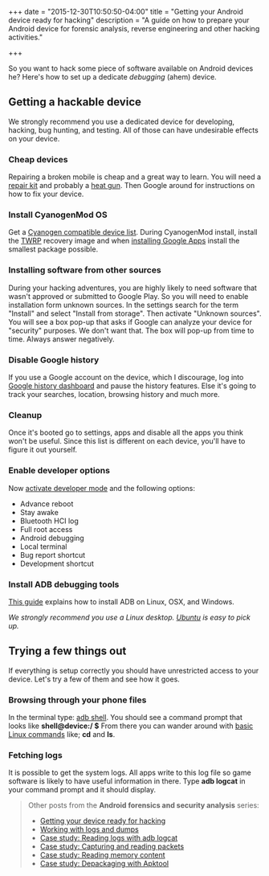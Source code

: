 +++
date = "2015-12-30T10:50:50-04:00"
title = "Getting your Android device ready for hacking"
description = "A guide on how to prepare your Android device for forensic analysis, reverse engineering and other hacking activities."

+++

So you want to hack some piece of software available on Android devices he? Here's how to set up a dedicate *debugging* (ahem) device.

## Getting a hackable device

We strongly recommend you use a dedicated device for developing, hacking, bug hunting, and testing. All of those can have undesirable effects on your device.

### Cheap devices

Repairing a broken mobile is cheap and a great way to learn. You will need a [repair kit](http://www.ebay.com/itm/New-45-In-1-Screwdriver-Repair-Opening-Tools-Set-Kit-Pry-for-Pad-Mobile-Phone-/252004540677?hash=item3aaca42105:g:RM0AAOSwPcVViS3j) and probably a [heat gun](http://www.ebay.com/itm/New-Heat-Gun-Hot-Air-Dual-Temperature-4-Nozzles-Power-Tool-1500-Watt-W-Heatgun-/181785532009?hash=item2a53431669:g:YVkAAOSwl9BWLsG7). Then Google around for instructions on how to fix your device.


### Install CyanogenMod OS
Get a [Cyanogen compatible device list](http://wiki.cyanogenmod.org/w/Devices#type=%22phone%22,%22phablet%22,%22tablet%22;). During CyanogenMod install, install the [TWRP](https://twrp.me/) recovery image and when [installing Google Apps](http://wiki.cyanogenmod.org/w/Google_Apps) install the smallest package possible.

### Installing software from other sources

During your hacking adventures, you are highly likely to need software that wasn't approved or submitted to Google Play. So you will need to enable installation form unknown sources. In the settings search for the term "Install" and select "Install from storage". Then activate "Unknown sources". You will see a box pop-up that asks if Google can analyze your device for "security" purposes. We don't want that. The box will pop-up from time to time. Always answer negatively.

### Disable Google history

If you use a Google account on the device, which I discourage, log into [Google history dashboard](https://history.google.com/history/) and pause the history features. Else it's going to track your searches, location, browsing history and much more.

### Cleanup

Once it's booted go to settings, apps and disable all the apps you think won't be useful. Since this list is different on each device, you'll have to figure it out yourself.

### Enable developer options

Now [activate developer mode](http://wccftech.com/enable-developer-options-in-android-6-marshmallow/) and the following options:

* Advance reboot
* Stay awake
* Bluetooth HCI log
* Full root access
* Android debugging
* Local terminal
* Bug report shortcut
* Development shortcut

### Install ADB debugging tools

[This guide](http://lifehacker.com/the-easiest-way-to-install-androids-adb-and-fastboot-to-1586992378) explains how to install ADB on Linux, OSX, and Windows.

*We strongly recommend you use a Linux desktop. [Ubuntu](http://www.ubuntu.com/desktop) is easy to pick up.*

## Trying a few things out

If everything is setup correctly you should have unrestricted access to your device. Let's try a few of them and see how it goes.

### Browsing through your phone files

In the terminal type: [adb shell](http://developer.android.com/tools/help/shell.html#shellcommands). You should see a command prompt that looks like **shell@device:/ $** From there you can wander around with [basic Linux commands](http://www.comptechdoc.org/os/linux/usersguide/linux_ugbasics.html) like; **cd** and **ls**.
 
### Fetching logs

It is possible to get the system logs. All apps write to this log file so game software is likely to have useful information in there. Type **adb logcat** in your command prompt and it should display.

> Other posts from the **Android forensics and security analysis** series:
>
> * [Getting your device ready for hacking][android-hacking]
> * [Working with logs and dumps][basic-tools]
> * [Case study: Reading logs with adb logcat][cs-logcat]
> * [Case study: Capturing and reading packets][cs-packets]
> * [Case study: Reading memory content][cs-monitoring]
> * [Case study: Depackaging with Apktool][cs-apktool]

[android-hacking]:/getting-your-android-device-ready-for-hacking/
[basic-tools]:/working-with-android-logs-and-dumps/
[cs-logcat]:/analysing-android-app-aptoide-part-1-logcat/
[cs-packets]:/analysing-android-app-aptoide-part-2-wireshark/
[cs-monitoring]:/analysing-android-app-aptoide-part-3-systrace/
[cs-apktool]:/analysing-android-app-aptoide-part-4-apktool/

